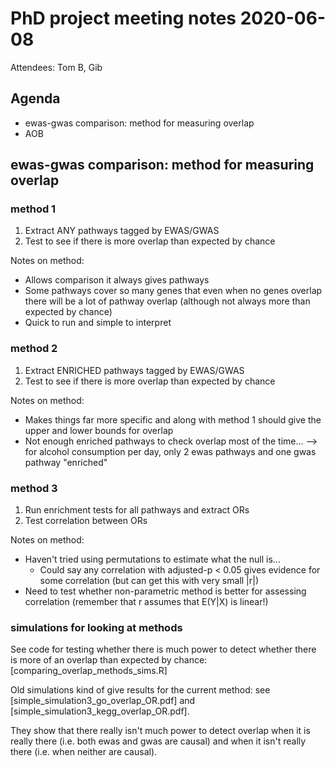 # PhD project meeting notes 2020-06-08

Attendees: Tom B, Gib

## Agenda

* ewas-gwas comparison: method for measuring overlap
* AOB

## ewas-gwas comparison: method for measuring overlap

### method 1
1. Extract ANY pathways tagged by EWAS/GWAS
2. Test to see if there is more overlap than expected by chance

Notes on method:

* Allows comparison it always gives pathways
* Some pathways cover so many genes that even when no genes overlap there will be a lot of pathway overlap (although not always more than expected by chance)
* Quick to run and simple to interpret

### method 2
1. Extract ENRICHED pathways tagged by EWAS/GWAS
2. Test to see if there is more overlap than expected by chance

Notes on method:

* Makes things far more specific and along with method 1 should give the upper and lower bounds for overlap
* Not enough enriched pathways to check overlap most of the time... --> for alcohol consumption per day, only 2 ewas pathways and one gwas pathway "enriched" 

### method 3
1. Run enrichment tests for all pathways and extract ORs
2. Test correlation between ORs

Notes on method:

* Haven't tried using permutations to estimate what the null is...
	+ Could say any correlation with adjusted-p < 0.05 gives evidence for some correlation (but can get this with very small |r|)
* Need to test whether non-parametric method is better for assessing correlation (remember that r assumes that E(Y|X) is linear!)

### simulations for looking at methods

See code for testing whether there is much power to detect whether there is more of an overlap than expected by chance: [comparing_overlap_methods_sims.R]

Old simulations kind of give results for the current method: see [simple_simulation3_go_overlap_OR.pdf] and [simple_simulation3_kegg_overlap_OR.pdf]. 

They show that there really isn't much power to detect overlap when it is really there (i.e. both ewas and gwas are causal) and when it isn't really there (i.e. when neither are causal). 

